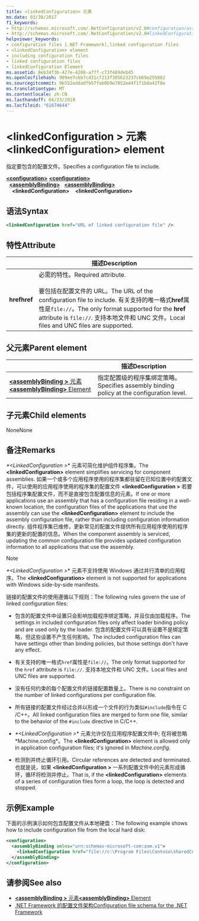 ```yaml
---
title: <linkedConfiguration> 元素
ms.date: 03/30/2017
f1_keywords:
- http://schemas.microsoft.com/.NetConfiguration/v2.0#configuration/assemblyBinding/linkedConfiguration
- http://schemas.microsoft.com/.NetConfiguration/v2.0#linkedConfiguration
helpviewer_keywords:
- configuration files [.NET Framework],linked configuration files
- <linkedConfiguration> element
- including configuration files
- linked configuration files
- linkedConfiguration Element
ms.assetid: 8eb34f3b-427e-4288-a7ff-c73f489deb45
ms.openlocfilehash: 909ee7cbb7cd31cf213f305b23237cb69e295882
ms.sourcegitcommit: 9b552addadfb57fab0b9e7852ed4f1f1b8a42f8e
ms.translationtype: MT
ms.contentlocale: zh-CN
ms.lasthandoff: 04/23/2019
ms.locfileid: "61674644"
---
```

# <a name="linkedconfiguration-element"></a><span data-ttu-id="35a8b-102">\<linkedConfiguration > 元素</span><span class="sxs-lookup"><span data-stu-id="35a8b-102">\<linkedConfiguration> element</span></span>

<span data-ttu-id="35a8b-103">指定要包含的配置文件。</span><span class="sxs-lookup"><span data-stu-id="35a8b-103">Specifies a configuration file to include.</span></span>

<span data-ttu-id="35a8b-104">[**\<configuration>**](~/docs/framework/configure-apps/file-schema/configuration-element.md) </span><span class="sxs-lookup"><span data-stu-id="35a8b-104">[**\<configuration>**](~/docs/framework/configure-apps/file-schema/configuration-element.md) </span></span>  
<span data-ttu-id="35a8b-105">&nbsp;&nbsp;[**\<assemblyBinding>**](~/docs/framework/configure-apps/file-schema/assemblybinding-element-for-configuration.md) </span><span class="sxs-lookup"><span data-stu-id="35a8b-105">&nbsp;&nbsp;[**\<assemblyBinding>**](~/docs/framework/configure-apps/file-schema/assemblybinding-element-for-configuration.md) </span></span>  
<span data-ttu-id="35a8b-106">&nbsp;&nbsp;&nbsp;&nbsp;**\<linkedConfiguration>**</span><span class="sxs-lookup"><span data-stu-id="35a8b-106">&nbsp;&nbsp;&nbsp;&nbsp;**\<linkedConfiguration>**</span></span>

## <a name="syntax"></a><span data-ttu-id="35a8b-107">语法</span><span class="sxs-lookup"><span data-stu-id="35a8b-107">Syntax</span></span>

```xml
<linkedConfiguration href="URL of linked configuration file" />
```

## <a name="attribute"></a><span data-ttu-id="35a8b-108">特性</span><span class="sxs-lookup"><span data-stu-id="35a8b-108">Attribute</span></span>

|           | <span data-ttu-id="35a8b-109">描述</span><span class="sxs-lookup"><span data-stu-id="35a8b-109">Description</span></span> |
| --------- | ----------- |
| <span data-ttu-id="35a8b-110">**href**</span><span class="sxs-lookup"><span data-stu-id="35a8b-110">**href**</span></span>  | <span data-ttu-id="35a8b-111">必需的特性。</span><span class="sxs-lookup"><span data-stu-id="35a8b-111">Required attribute.</span></span><br><br><span data-ttu-id="35a8b-112">要包括在配置文件的 URL。</span><span class="sxs-lookup"><span data-stu-id="35a8b-112">The URL of the configuration file to include.</span></span> <span data-ttu-id="35a8b-113">有关支持的唯一格式**href**属性是`file://`。</span><span class="sxs-lookup"><span data-stu-id="35a8b-113">The only format supported for the **href** attribute is `file://`.</span></span> <span data-ttu-id="35a8b-114">支持本地文件和 UNC 文件。</span><span class="sxs-lookup"><span data-stu-id="35a8b-114">Local files and UNC files are supported.</span></span> |

## <a name="parent-element"></a><span data-ttu-id="35a8b-115">父元素</span><span class="sxs-lookup"><span data-stu-id="35a8b-115">Parent element</span></span>

|     | <span data-ttu-id="35a8b-116">描述</span><span class="sxs-lookup"><span data-stu-id="35a8b-116">Description</span></span> |
| --- | ----------- |
| [<span data-ttu-id="35a8b-117">**\<assemblyBinding >** 元素</span><span class="sxs-lookup"><span data-stu-id="35a8b-117">**\<assemblyBinding>** Element</span></span>](~/docs/framework/configure-apps/file-schema/assemblybinding-element-for-configuration.md) | <span data-ttu-id="35a8b-118">指定配置级的程序集绑定策略。</span><span class="sxs-lookup"><span data-stu-id="35a8b-118">Specifies assembly binding policy at the configuration level.</span></span> |

## <a name="child-elements"></a><span data-ttu-id="35a8b-119">子元素</span><span class="sxs-lookup"><span data-stu-id="35a8b-119">Child elements</span></span>

<span data-ttu-id="35a8b-120">None</span><span class="sxs-lookup"><span data-stu-id="35a8b-120">None</span></span>

## <a name="remarks"></a><span data-ttu-id="35a8b-121">备注</span><span class="sxs-lookup"><span data-stu-id="35a8b-121">Remarks</span></span>

<span data-ttu-id="35a8b-122"> *\*\<LinkedConfiguration >** 元素可简化维护组件程序集。</span><span class="sxs-lookup"><span data-stu-id="35a8b-122">The **\<linkedConfiguration>** element simplifies servicing for component assemblies.</span></span> <span data-ttu-id="35a8b-123">如果一个或多个应用程序使用的程序集都驻留在已知位置中的配置文件，可以使用的应用程序使用的程序集的配置文件 **\<linkedConfiguration >** 若要包括程序集配置文件，而不是直接包含配置信息的元素。</span><span class="sxs-lookup"><span data-stu-id="35a8b-123">If one or more applications use an assembly that has a configuration file residing in a well-known location, the configuration files of the applications that use the assembly can use the **\<linkedConfiguration>** element to include the assembly configuration file, rather than including configuration information directly.</span></span> <span data-ttu-id="35a8b-124">组件程序集已维修，更新常见的配置文件提供所有应用程序使用的程序集的更新的配置的信息。</span><span class="sxs-lookup"><span data-stu-id="35a8b-124">When the component assembly is serviced, updating the common configuration file provides updated configuration information to all applications that use the assembly.</span></span>

> [!NOTE]
> <span data-ttu-id="35a8b-125"> *\*\<LinkedConfiguration >** 元素不支持使用 Windows 通过并行清单的应用程序。</span><span class="sxs-lookup"><span data-stu-id="35a8b-125">The **\<linkedConfiguration>** element is not supported for applications with Windows side-by-side manifests.</span></span>

<span data-ttu-id="35a8b-126">链接的配置文件的使用遵循以下规则：</span><span class="sxs-lookup"><span data-stu-id="35a8b-126">The following rules govern the use of linked configuration files:</span></span>

- <span data-ttu-id="35a8b-127">包含的配置文件中设置只会影响加载程序绑定策略，并且仅由加载程序。</span><span class="sxs-lookup"><span data-stu-id="35a8b-127">The settings in included configuration files only affect loader binding policy and are used only by the loader.</span></span> <span data-ttu-id="35a8b-128">包含的配置文件可以具有设置不是绑定策略，但这些设置不产生任何影响。</span><span class="sxs-lookup"><span data-stu-id="35a8b-128">The included configuration files can have settings other than binding policies, but those settings don't have any effect.</span></span>

- <span data-ttu-id="35a8b-129">有关支持的唯一格式`href`属性是`file://`。</span><span class="sxs-lookup"><span data-stu-id="35a8b-129">The only format supported for the `href` attribute is `file://`.</span></span> <span data-ttu-id="35a8b-130">支持本地文件和 UNC 文件。</span><span class="sxs-lookup"><span data-stu-id="35a8b-130">Local files and UNC files are supported.</span></span>

- <span data-ttu-id="35a8b-131">没有任何约束的每个配置文件的链接配置数量上。</span><span class="sxs-lookup"><span data-stu-id="35a8b-131">There is no constraint on the number of linked configurations per configuration file.</span></span>

- <span data-ttu-id="35a8b-132">所有链接的配置文件经过合并以形成一个文件的行为类似`#include`指令在 C /C++。</span><span class="sxs-lookup"><span data-stu-id="35a8b-132">All linked configuration files are merged to form one file, similar to the behavior of the `#include` directive in C/C++.</span></span>

- <span data-ttu-id="35a8b-133"> *\*\<LinkedConfiguration >** 元素允许仅在应用程序配置文件中; 在将被忽略\*Machine.config\*。</span><span class="sxs-lookup"><span data-stu-id="35a8b-133">The **\<linkedConfiguration>** element is allowed only in application configuration files; it's ignored in *Machine.config*.</span></span>

- <span data-ttu-id="35a8b-134">检测到并终止循环引用。</span><span class="sxs-lookup"><span data-stu-id="35a8b-134">Circular references are detected and terminated.</span></span> <span data-ttu-id="35a8b-135">也就是说，如果 **\<linkedConfiguration >** 一系列配置文件中的元素形成循环，循环将检测并停止。</span><span class="sxs-lookup"><span data-stu-id="35a8b-135">That is, if the **\<linkedConfiguration>** elements of a series of configuration files form a loop, the loop is detected and stopped.</span></span>

## <a name="example"></a><span data-ttu-id="35a8b-136">示例</span><span class="sxs-lookup"><span data-stu-id="35a8b-136">Example</span></span>

<span data-ttu-id="35a8b-137">下面的示例演示如何包含配置文件从本地硬盘：</span><span class="sxs-lookup"><span data-stu-id="35a8b-137">The following example shows how to include configuration file from the local hard disk:</span></span>

```xml
<configuration>
  <assemblyBinding xmlns="urn:schemas-microsoft-com:asm.v1">
    <linkedConfiguration href="file://c:\Program Files\Contoso\sharedConfig.xml"/>
  </assemblyBinding>
</configuration>
```

## <a name="see-also"></a><span data-ttu-id="35a8b-138">请参阅</span><span class="sxs-lookup"><span data-stu-id="35a8b-138">See also</span></span>

- [<span data-ttu-id="35a8b-139">**\<assemblyBinding >** 元素</span><span class="sxs-lookup"><span data-stu-id="35a8b-139">**\<assemblyBinding>** Element</span></span>](~/docs/framework/configure-apps/file-schema/assemblybinding-element-for-configuration.md)
- [<span data-ttu-id="35a8b-140">.NET Framework 的配置文件架构</span><span class="sxs-lookup"><span data-stu-id="35a8b-140">Configuration file schema for the .NET Framework</span></span>](~/docs/framework/configure-apps/file-schema/index.md)
